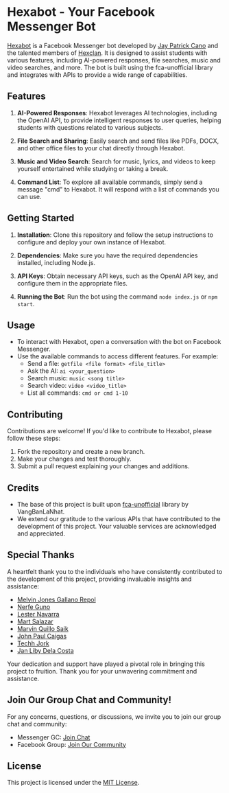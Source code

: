 # Hexabot - Your Facebook Messenger Bot

[Hexabot](https://github.com/0x3EF8/Hexabot) is a Facebook Messenger bot developed by [Jay Patrick Cano](https://github.com/0x3EF8) and the talented members of [Hexclan](https://github.com/Hexclanph). It is designed to assist students with various features, including AI-powered responses, file searches, music and video searches, and more. The bot is built using the fca-unofficial library and integrates with APIs to provide a wide range of capabilities.

## Features

1. **AI-Powered Responses**: Hexabot leverages AI technologies, including the OpenAI API, to provide intelligent responses to user queries, helping students with questions related to various subjects.

2. **File Search and Sharing**: Easily search and send files like PDFs, DOCX, and other office files to your chat directly through Hexabot.

3. **Music and Video Search**: Search for music, lyrics, and videos to keep yourself entertained while studying or taking a break.

4. **Command List**: To explore all available commands, simply send a message "cmd" to Hexabot. It will respond with a list of commands you can use.

## Getting Started

1. **Installation**: Clone this repository and follow the setup instructions to configure and deploy your own instance of Hexabot.

2. **Dependencies**: Make sure you have the required dependencies installed, including Node.js.

3. **API Keys**: Obtain necessary API keys, such as the OpenAI API key, and configure them in the appropriate files.

4. **Running the Bot**: Run the bot using the command `node index.js` or `npm start`.

## Usage

- To interact with Hexabot, open a conversation with the bot on Facebook Messenger.
- Use the available commands to access different features. For example:
  - Send a file: `getfile <file format> <file_title>`
  - Ask the AI: `ai <your_question>`
  - Search music: `music <song title>`
  - Search video: `video <video_title>`
  - List all commands: `cmd or cmd 1-10`

## Contributing

Contributions are welcome! If you'd like to contribute to Hexabot, please follow these steps:

1. Fork the repository and create a new branch.
2. Make your changes and test thoroughly.
3. Submit a pull request explaining your changes and additions.

## Credits

- The base of this project is built upon [fca-unofficial](https://github.com/VangBanLaNhat/fca-unofficial) library by VangBanLaNhat.
- We extend our gratitude to the various APIs that have contributed to the development of this project. Your valuable services are acknowledged and appreciated.

## Special Thanks

A heartfelt thank you to the individuals who have consistently contributed to the development of this project, providing invaluable insights and assistance:

- [Melvin Jones Gallano Repol](https://github.com/mrepol742)
- [Nerfe Guno](https://github.com/Humble2021)
- [Lester Navarra](https://github.com/lester51)
- [Mart Salazar](https://github.com/mart-anthony-stark)
- [Marvin Quillo Saik](https://github.com/19Vin70)
- [John Paul Caigas](https://github.com/mraikero-01)
- [Techh Jork](https://github.com/techhjork)
- [Jan Liby Dela Costa](https://github.com/libyzxy0)

Your dedication and support have played a pivotal role in bringing this project to fruition. Thank you for your unwavering commitment and assistance.

## Join Our Group Chat and Community!

For any concerns, questions, or discussions, we invite you to join our group chat and community:

- Messenger GC: [Join Chat](https://m.me/j/AbbxVGSiV7NNN_3u/)
- Facebook Group: [Join Our Community](https://facebook.com/groups/955538069091182/)


## License

This project is licensed under the [MIT License](LICENSE).
